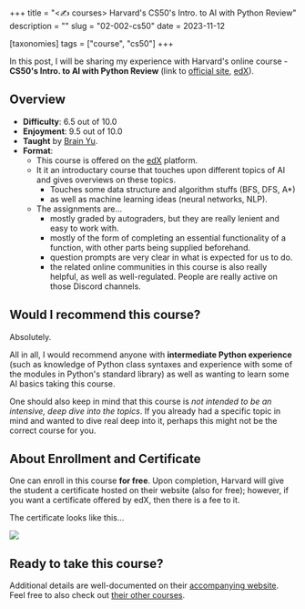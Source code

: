 +++
title = "<✍️ courses> Harvard's CS50's Intro. to AI with Python Review"
description = ""
slug = "02-002-cs50"
date = 2023-11-12

[taxonomies]
tags = ["course", "cs50"]
+++

In this post, I will be sharing my experience with Harvard's online course - **CS50's Intro. to AI with Python Review** (link to [official site](https://pll.harvard.edu/course/cs50s-introduction-artificial-intelligence-python), [edX](https://www.edx.org/learn/artificial-intelligence/harvard-university-cs50-s-introduction-to-artificial-intelligence-with-python)).

## Overview

- **Difficulty**: 6.5 out of 10.0
- **Enjoyment**: 9.5 out of 10.0
- **Taught** by [Brain Yu](https://brianyu.me/).
- **Format**:
  - This course is offered on the [edX](https://www.edx.org/) platform.
  - It it an introductary course that touches upon different topics of AI and gives overviews on these topics.
    - Touches some data structure and algorithm stuffs (BFS, DFS, A\*)
    - as well as machine learning ideas (neural networks, NLP).
  - The assignments are...
    - mostly graded by autograders, but they are really lenient and easy to work with.
    - mostly of the form of completing an essential functionality of a function, with other parts being supplied beforehand.
    - question prompts are very clear in what is expected for us to do.
    - the related online communities in this course is also really helpful, as well as well-regulated. People are really active on those Discord channels.

## Would I recommend this course?

Absolutely.

All in all, I would recommend anyone with **intermediate Python experience** (such as knowledge of Python class syntaxes and experience with some of the modules in Python's standard library) as well as wanting to learn some AI basics taking this course.

One should also keep in mind that this course is _not intended to be an intensive, deep dive into the topics_. If you already had a specific topic in mind and wanted to dive real deep into it, perhaps this might not be the correct course for you.

## About Enrollment and Certificate

One can enroll in this course **for free**. Upon completion, Harvard will give the student a certificate hosted on their website (also for free); however, if you want a certificate offered by edX, then there is a fee to it.

The certificate looks like this...

![](../edx.png)

## Ready to take this course?

Additional details are well-documented on their [accompanying website](https://cs50.harvard.edu/ai/). Feel free to also check out [their other courses](https://www.edx.org/cs50).
